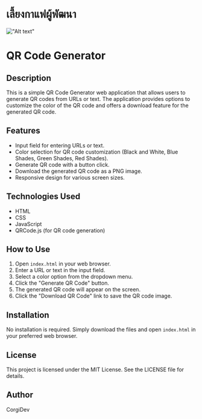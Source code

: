 # เลี้ยงกาแฟผู้พัฒนา

!["Alt text"](https://warathepj.github.io/js-ai-gallery/public/image/promptpay-20.png)

# QR Code Generator

## Description

This is a simple QR Code Generator web application that allows users to generate QR codes
from URLs or text. The application provides options to customize the color of the QR
code and offers a download feature for the generated QR code.

## Features

- Input field for entering URLs or text.
- Color selection for QR code customization (Black and White, Blue Shades, Green Shades, Red Shades).
- Generate QR code with a button click.
- Download the generated QR code as a PNG image.
- Responsive design for various screen sizes.

## Technologies Used

- HTML
- CSS
- JavaScript
- QRCode.js (for QR code generation)

## How to Use

1. Open `index.html` in your web browser.
2. Enter a URL or text in the input field.
3. Select a color option from the dropdown menu.
4. Click the "Generate QR Code" button.
5. The generated QR code will appear on the screen.
6. Click the "Download QR Code" link to save the QR code image.

## Installation

No installation is required. Simply download the files and open `index.html` in your preferred web browser.

## License

This project is licensed under the MIT License. See the LICENSE file for details.

## Author

CorgiDev
